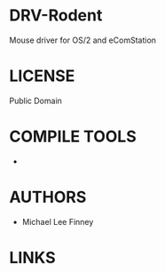 DRV-Rodent
==========

Mouse driver for OS/2 and eComStation

LICENSE
========
Public Domain

COMPILE TOOLS
==============
- 

AUTHORS
=============
- Michael Lee Finney

LINKS
=============
